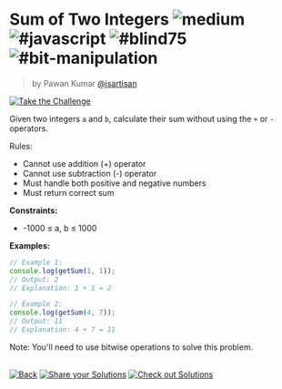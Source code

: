 <!--info-header-start--><h1>Sum of Two Integers <img src="https://img.shields.io/badge/-medium-d9901a" alt="medium"/> <img src="https://img.shields.io/badge/-%23javascript-999" alt="#javascript"/> <img src="https://img.shields.io/badge/-%23blind75-999" alt="#blind75"/> <img src="https://img.shields.io/badge/-%23bit--manipulation-999" alt="#bit-manipulation"/></h1><blockquote><p>by Pawan Kumar <a href="https://github.com/jsartisan" target="_blank">@jsartisan</a></p></blockquote><p><a href="https://frontend-challenges.com/challenges/335-sum-of-two-integers" target="_blank"><img src="https://img.shields.io/badge/-Take%20the%20Challenge-0d99ff?logo=javascript&logoColor=white" alt="Take the Challenge"/></a> </p><!--info-header-end-->

Given two integers `a` and `b`, calculate their sum without using the `+` or `-` operators.

Rules:

- Cannot use addition (+) operator
- Cannot use subtraction (-) operator
- Must handle both positive and negative numbers
- Must return correct sum

**Constraints:**

- -1000 ≤ a, b ≤ 1000

**Examples:**

```typescript
// Example 1:
console.log(getSum(1, 1));
// Output: 2
// Explanation: 1 + 1 = 2

// Example 2:
console.log(getSum(4, 7));
// Output: 11
// Explanation: 4 + 7 = 11
```

Note: You'll need to use bitwise operations to solve this problem.

<!--info-footer-start--><br><a href="../../README.md" target="_blank"><img src="https://img.shields.io/badge/-Back-grey" alt="Back"/></a> <a href="https://github.com/jsartisan/frontend-challenges/issues/new?template=answer.md&labels=answer,335,undefined&title=335%20-%20Sum%20of%20Two%20Integers%20-%20undefined&body=" target="_blank"><img src="https://img.shields.io/badge/-Share%20your%20Solutions-teal" alt="Share your Solutions"/></a> <a href="https://github.com/jsartisan/frontend-challenges/issues?q=label%3A335+label%3Aanswer+sort%3Areactions-%2B1-desc" target="_blank"><img src="https://img.shields.io/badge/-Check%20out%20Solutions-de5a77?logo=awesome-lists&logoColor=white" alt="Check out Solutions"/></a> <!--info-footer-end-->
